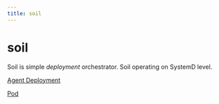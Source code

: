 ```yaml
---
title: soil
---
```


# soil

Soil is simple *deployment* orchestrator. Soil operating on SystemD level.

[Agent Deployment](/soil/agent/deployment)

[Pod](/soil/pod)